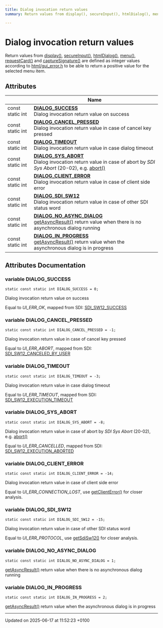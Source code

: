```yaml
---
title: Dialog invocation return values
summary: Return values from display(), secureInput(), htmlDialog(), menu(), requestCard() and captureSignature() are defined as integer values according to html/gui_error.h to be able to return a positive value for the selected menu item. 

---
```


# Dialog invocation return values

Return values from [display()](classlibsdi_1_1_dialog.md#function-display), [secureInput()](classlibsdi_1_1_dialog.md#function-secureinput), [htmlDialog()](classlibsdi_1_1_dialog.md#function-htmldialog), [menu()](classlibsdi_1_1_dialog.md#function-menu), [requestCard()](classlibsdi_1_1_dialog.md#function-requestcard) and [captureSignature()](classlibsdi_1_1_dialog.md#function-capturesignature) are defined as integer values according to [html/gui_error.h]() to be able to return a positive value for the selected menu item. 

## Attributes

|                | Name           |
| -------------- | -------------- |
| const static int | **[DIALOG_SUCCESS](group___d_e_f___l_i_b_s_d_i_c_l_i_e_n_t___d_i_a_l_o_g___r_e_t_u_r_n___v_a_l_u_e_s.md#variable-dialog-success)** <br>Dialog invocation return value on success  |
| const static int | **[DIALOG_CANCEL_PRESSED](group___d_e_f___l_i_b_s_d_i_c_l_i_e_n_t___d_i_a_l_o_g___r_e_t_u_r_n___v_a_l_u_e_s.md#variable-dialog-cancel-pressed)** <br>Dialog invocation return value in case of cancel key pressed  |
| const static int | **[DIALOG_TIMEOUT](group___d_e_f___l_i_b_s_d_i_c_l_i_e_n_t___d_i_a_l_o_g___r_e_t_u_r_n___v_a_l_u_e_s.md#variable-dialog-timeout)** <br>Dialog invocation return value in case dialog timeout  |
| const static int | **[DIALOG_SYS_ABORT](group___d_e_f___l_i_b_s_d_i_c_l_i_e_n_t___d_i_a_l_o_g___r_e_t_u_r_n___v_a_l_u_e_s.md#variable-dialog-sys-abort)** <br>Dialog invocation return value in case of abort by _SDI Sys Abort_ (20-02), e.g. [abort()](classlibsdi_1_1_dialog.md#function-abort) |
| const static int | **[DIALOG_CLIENT_ERROR](group___d_e_f___l_i_b_s_d_i_c_l_i_e_n_t___d_i_a_l_o_g___r_e_t_u_r_n___v_a_l_u_e_s.md#variable-dialog-client-error)** <br>Dialog invocation return value in case of client side error  |
| const static int | **[DIALOG_SDI_SW12](group___d_e_f___l_i_b_s_d_i_c_l_i_e_n_t___d_i_a_l_o_g___r_e_t_u_r_n___v_a_l_u_e_s.md#variable-dialog-sdi-sw12)** <br>Dialog invocation return value in case of other SDI status word  |
| const static int | **[DIALOG_NO_ASYNC_DIALOG](group___d_e_f___l_i_b_s_d_i_c_l_i_e_n_t___d_i_a_l_o_g___r_e_t_u_r_n___v_a_l_u_e_s.md#variable-dialog-no-async-dialog)** <br>[getAsyncResult()](classlibsdi_1_1_dialog.md#function-getasyncresult) return value when there is no asynchronous dialog running  |
| const static int | **[DIALOG_IN_PROGRESS](group___d_e_f___l_i_b_s_d_i_c_l_i_e_n_t___d_i_a_l_o_g___r_e_t_u_r_n___v_a_l_u_e_s.md#variable-dialog-in-progress)** <br>[getAsyncResult()](classlibsdi_1_1_dialog.md#function-getasyncresult) return value when the asynchronous dialog is in progress  |



## Attributes Documentation

### variable DIALOG_SUCCESS

```
static const static int DIALOG_SUCCESS = 0;
```

Dialog invocation return value on success 

Equal to _UI_ERR_OK_, mapped from SDI: [SDI_SW12_SUCCESS](namespacelibsdi.md#enumvalue-sdi-sw12-success)


### variable DIALOG_CANCEL_PRESSED

```
static const static int DIALOG_CANCEL_PRESSED = -1;
```

Dialog invocation return value in case of cancel key pressed 

Equal to _UI_ERR_ABORT_, mapped from SDI: [SDI_SW12_CANCELED_BY_USER](namespacelibsdi.md#enumvalue-sdi-sw12-canceled-by-user)


### variable DIALOG_TIMEOUT

```
static const static int DIALOG_TIMEOUT = -3;
```

Dialog invocation return value in case dialog timeout 

Equal to _UI_ERR_TIMEOUT_, mapped from SDI: [SDI_SW12_EXECUTION_TIMEOUT](namespacelibsdi.md#enumvalue-sdi-sw12-execution-timeout)


### variable DIALOG_SYS_ABORT

```
static const static int DIALOG_SYS_ABORT = -8;
```

Dialog invocation return value in case of abort by _SDI Sys Abort_ (20-02), e.g. [abort()](classlibsdi_1_1_dialog.md#function-abort)

Equal to _UI_ERR_CANCELLED_, mapped from SDI: [SDI_SW12_EXECUTION_ABORTED](namespacelibsdi.md#enumvalue-sdi-sw12-execution-aborted)


### variable DIALOG_CLIENT_ERROR

```
static const static int DIALOG_CLIENT_ERROR = -14;
```

Dialog invocation return value in case of client side error 

Equal to _UI_ERR_CONNECTION_LOST_, use [getClientError()](classlibsdi_1_1_sdi_base.md#function-getclienterror) for closer analysis. 


### variable DIALOG_SDI_SW12

```
static const static int DIALOG_SDI_SW12 = -15;
```

Dialog invocation return value in case of other SDI status word 

Equal to _UI_ERR_PROTOCOL_, use [getSdiSw12()](classlibsdi_1_1_sdi_base.md#function-getsdisw12) for closer analysis. 


### variable DIALOG_NO_ASYNC_DIALOG

```
static const static int DIALOG_NO_ASYNC_DIALOG = 1;
```

[getAsyncResult()](classlibsdi_1_1_dialog.md#function-getasyncresult) return value when there is no asynchronous dialog running 

### variable DIALOG_IN_PROGRESS

```
static const static int DIALOG_IN_PROGRESS = 2;
```

[getAsyncResult()](classlibsdi_1_1_dialog.md#function-getasyncresult) return value when the asynchronous dialog is in progress 




-------------------------------

Updated on 2025-06-17 at 11:52:23 +0100
